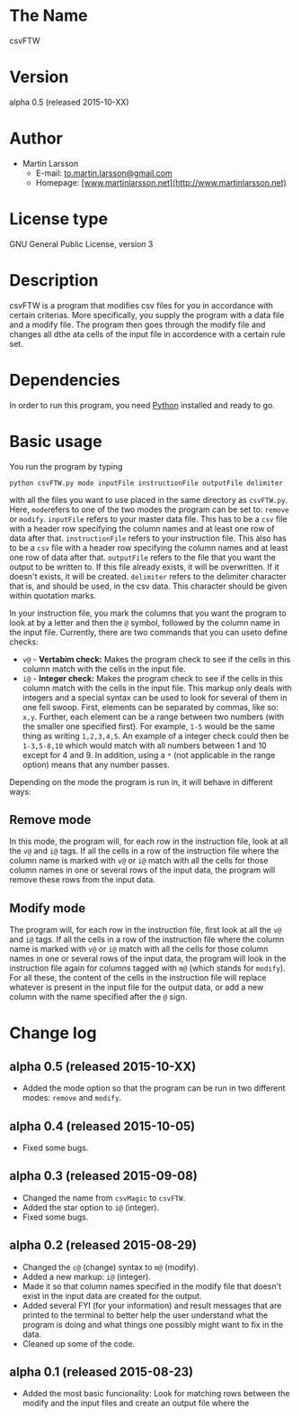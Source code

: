 # The Name

csvFTW

# Version

alpha 0.5 (released 2015-10-XX)

# Author

- Martin Larsson
	- E-mail: [to.martin.larsson@gmail.com](to.martin.larsson@gmail.com)
	- Homepage: [www.martinlarsson.net](http://www.martinlarsson.net)

# License type

GNU Gen­eral Public Li­cense, ver­sion 3

# Description

csvFTW is a program that modifies csv files for you in accordance with certain criterias. More specifically, you supply the program with a data file and a modify file. The program then goes through the modify file and changes all dthe ata cells of the input file in accordence with a certain rule set.

# Dependencies

In order to run this program, you need [Python](https://www.python.org/) installed and ready to go.

# Basic usage

You run the program by typing

	python csvFTW.py mode inputFile instructionFile outputFile delimiter

with all the files you want to use placed in the same directory as `csvFTW.py`. Here, `mode`refers to one of the two modes the program can be set to: `remove` or `modify`. `inputFile` refers to your master data file. This has to be a `csv` file with a header row specifying the column names and at least one row of data after that. `instructionFile` refers to your instruction file. This also has to be a `csv` file with a header row specifying the column names and at least one row of data after that. `outputFile` refers to the file  that you want the output to be written to. If this file already exists, it will be overwritten. If it doesn't exists, it will be created. `delimiter` refers to the delimiter character that is, and should be used, in the csv data. This character should be given within quotation marks.

In your instruction file, you mark the columns that you want the program to look at by a letter and then the `@` symbol, followed by the column name in the input file. Currently, there are two commands that you can useto define checks:

- `v@` - **Vertabim check:** Makes the program check to see if the cells in this column match with the cells in the input file.
- `i@` - **Integer check:** Makes the program check to see if the cells in this column match with the cells in the input file. This markup only deals with integers and a special syntax can be used to look for several of them in one fell swoop. First, elements can be separated by commas, like so: `x,y`. Further, each element can be a range between two numbers (with the smaller one specified first). For example, `1-5` would be the same thing as writing `1,2,3,4,5`. An example of a integer check could then be `1-3,5-8,10` which would match with all numbers between 1 and 10 except for 4 and 9. In addition, using a `*` (not applicable in the range option) means that any number passes.

Depending on the mode the program is run in, it will behave in different ways:

## Remove mode

In this mode, the program will, for each row in the instruction file, look at all the `v@` and `i@` tags. If all the cells in a row of the instruction file where the column name is marked with `v@` or `i@` match with all the cells for those column names in one or several rows of the input data, the program will remove these rows from the input data.

## Modify mode

The program will, for each row in the instruction file, first look at all the `v@` and `i@` tags. If all the cells in a row of the instruction file where the column name is marked with `v@` or `i@` match with all the cells for those column names in one or several rows of the input data, the program will look in the instruction file again for columns tagged with `m@` (which stands for `modify`). For all these, the content of the cells in the instruction file will replace whatever is present in the input file for the output data, or add a new column with the name specified after the `@` sign.


# Change log

## alpha 0.5 (released 2015-10-XX)
- Added the mode option so that the program can be run in two different modes: `remove` and `modify`.

## alpha 0.4 (released 2015-10-05)
- Fixed some bugs.

## alpha 0.3 (released 2015-09-08)
- Changed the name from `csvMagic` to `csvFTW`.
- Added the star option to `i@` (integer).
- Fixed some bugs.

## alpha 0.2 (released 2015-08-29)
- Changed the `c@` (change) syntax to `m@` (modify).
- Added a new markup: `i@` (integer).
- Made it so that column names specified in the modify file that doesn't exist in the input data are created for the output.
- Added several FYI (for your information) and result messages that are printed to the terminal to better help the user understand what the program is doing and what things one possibly might want to fix in the data.
- Cleaned up some of the code.

## alpha 0.1 (released 2015-08-23)
- Added the most basic funcionality: Look for matching rows between the modify and the input files and create an output file where the 
